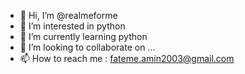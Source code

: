 - 👋 Hi, I’m @realmeforme
- 👀 I’m interested in python
- 🌱 I’m currently learning python
- 💞️ I’m looking to collaborate on ...
- 📫 How to reach me : fateme.amin2003@gmail.com

<!---
realmeforme/realmeforme is a ✨ special ✨ repository because its `README.md` (this file) appears on your GitHub profile.
You can click the Preview link to take a look at your changes.
--->
